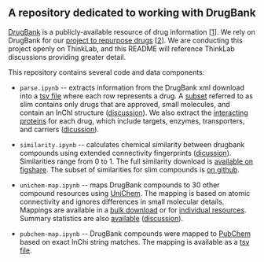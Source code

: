 ## A repository dedicated to working with DrugBank

[DrugBank](http://www.drugbank.ca/) is a publicly-available resource of drug information [[1](https://doi.org/10.1093/nar/gkt1068)]. We rely on DrugBank for our [project to repurpose drugs](//thinklab.com/p/rephetio) [[2](https://doi.org/10.15363/thinklab.4)]. We are conducting this project openly on ThinkLab, and this README will reference ThinkLab discussions providing greater detail.

This repository contains several code and data components:

+ `parse.ipynb` -- extracts information from the DrugBank xml download into a [tsv file](data/drugbank.tsv) where each row represents a drug. A [subset](data/drugbank-slim.tsv) referred to as slim contains only drugs that are approved, small molecules, and contain an InChI structure ([discussion](http://thinklab.com/d/70#192)). We also extract the [interacting proteins](data/proteins.tsv) for each drug, which include targets, enzymes, transporters, and carriers ([dicussion](//thinklab.com/d/65)).

+ `similarity.ipynb` -- calculates chemical similarity between drugbank compounds using extended connectivity fingerprints ([dicussion](http://thinklab.com/d/70)). Similarities range from 0 to 1. The full similarity download is [available on figshare](https://doi.org/10.6084/m9.figshare.1418386). The subset of similarities for slim compounds is [on github](data/similarity-slim.tsv.gz).

+ `unichem-map.ipynb` -- maps DrugBank compounds to 30 other compound resources using [UniChem](http://www.ebi.ac.uk/unichem/info/widesearchInfo). The mapping is based on atomic connectivity and ignores differences in small molecular details. Mappings are available in a [bulk download](data/mapping.tsv.gz) or for [individual resources](data/mapping). Summary statistics are also [available](data/mapping-counts.tsv) ([discussion](http://thinklab.com/d/70)).

+ `pubchem-map.ipynb` -- DrugBank compounds were mapped to [PubChem](https://pubchem.ncbi.nlm.nih.gov/search/) based on exact InChi string matches. The mapping is available as a [tsv file](data/pubchem-mapping.tsv).

